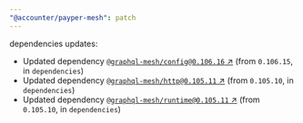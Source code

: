 ```yaml
---
"@accounter/payper-mesh": patch
---
```

dependencies updates:
  - Updated dependency [`@graphql-mesh/config@0.106.16` ↗︎](https://www.npmjs.com/package/@graphql-mesh/config/v/0.106.16) (from `0.106.15`, in `dependencies`)
  - Updated dependency [`@graphql-mesh/http@0.105.11` ↗︎](https://www.npmjs.com/package/@graphql-mesh/http/v/0.105.11) (from `0.105.10`, in `dependencies`)
  - Updated dependency [`@graphql-mesh/runtime@0.105.11` ↗︎](https://www.npmjs.com/package/@graphql-mesh/runtime/v/0.105.11) (from `0.105.10`, in `dependencies`)
